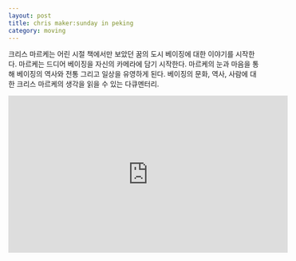```yaml
---
layout: post
title: chris maker:sunday in peking
category: moving
---
```


크리스 마르케는 어린 시절 책에서만 보았던 꿈의 도시 베이징에 대한 이야기를 시작한다. 마르케는 드디어 베이징을 자신의 카메라에 담기 시작한다. 마르케의 눈과 마음을 통해 베이징의 역사와 전통 그리고 일상을 유영하게 된다. 베이징의 문화, 역사, 사람에 대한 크리스 마르케의 생각을 읽을 수 있는 다큐멘터리.
<iframe width="560" height="315" src="https://www.youtube.com/embed/Tswji5wWRhA" title="YouTube video player" frameborder="0" allow="accelerometer; autoplay; clipboard-write; encrypted-media; gyroscope; picture-in-picture" allowfullscreen></iframe>
